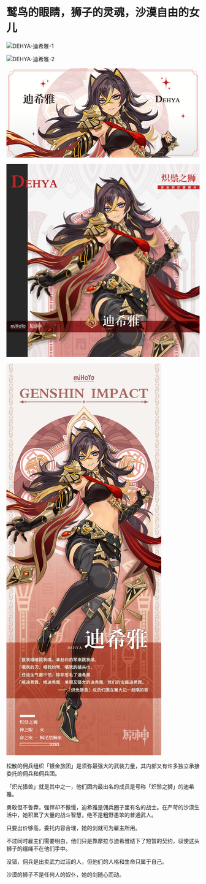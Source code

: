 # 鹫鸟的眼睛，狮子的灵魂，沙漠自由的女儿

![DEHYA-迪希雅-1](./../D动图/DEHYA-迪希雅-1.gif)

![DEHYA-迪希雅-2](./../D动图/DEHYA-迪希雅-2.gif)

![DEHYA-迪希雅](./../A小卡/DEHYA-迪希雅.jpg)

![DEHYA-迪希雅](./../B方形卡/DEHYA-迪希雅.jpg)

![DEHYA-迪希雅](./../C立绘/DEHYA-迪希雅.jpg)

松散的佣兵组织「镀金旅团」是须弥最强大的武装力量，其内部又有许多独立承接委托的佣兵和佣兵团。

「炽光猎兽」就是其中之一，他们团内最出名的成员是号称「炽鬃之狮」的迪希雅。

勇敢但不鲁莽，强悍却不傲慢，迪希雅是佣兵圈子里有名的战士。在严苛的沙漠生活中，她积累了大量的战斗智慧，绝不是粗野愚笨的普通武人。

只要出价够高，委托内容合理，她的剑就可为雇主所用。

不过同时雇主们需要明白，他们只是靠摩拉与迪希雅结下了短暂的契约，驭使这头狮子的缰绳不在他们手中。

没错，佣兵是出卖武力过活的人，但他们的人格和生命只属于自己。

沙漠的狮子不是任何人的奴仆，她的剑随心而动。